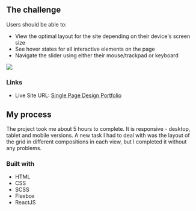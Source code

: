 
## The challenge

Users should be able to:

- View the optimal layout for the site depending on their device's screen size
- See hover states for all interactive elements on the page
- Navigate the slider using either their mouse/trackpad or keyboard


![](./screenshot.jpg)

### Links

- Live Site URL: [Single Page Design Portfolio](https://single-page-design-rosy.vercel.app/)

## My process

The project took me about 5 hours to complete. It is responsive - desktop, tablet and mobile versions. A new task I had to deal with was the layout of the grid in different compositions in each view, but I completed it without any problems.

### Built with

- HTML
- CSS 
- SCSS
- Flexbox
- ReactJS
